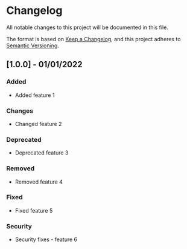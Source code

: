 # Changelog
All notable changes to this project will be documented in this file.

The format is based on [Keep a Changelog](https://keepachangelog.com/en/1.0.0/),
and this project adheres to [Semantic Versioning](https://semver.org/spec/v2.0.0.html).

## [1.0.0] - 01/01/2022

### Added
* Added feature 1

### Changes
* Changed feature 2

### Deprecated
* Deprecated feature 3

### Removed 
* Removed feature 4

### Fixed
* Fixed feature 5

### Security
* Security fixes - feature 6